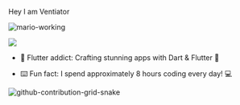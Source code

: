 Hey I am Ventiator

![mario-working](https://github.com/user-attachments/assets/2f13da76-5059-41cd-b67a-24b0a9398aae)

![](https://komarev.com/ghpvc/?username=Ventiator)

- 📱 Flutter addict: Crafting stunning apps with Dart & Flutter 💙

- ⌨️ Fun fact: I spend approximately 8 hours coding every day! 💻


![github-contribution-grid-snake](https://github.com/user-attachments/assets/1d578160-325f-4251-a96e-34fa6eee5b8f)
